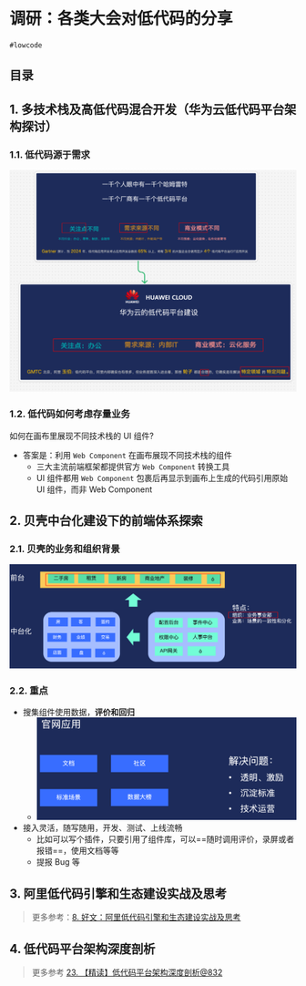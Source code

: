 
# 调研：各类大会对低代码的分享


`#lowcode` 


## 目录
<!-- toc -->
 ## 1. 多技术栈及高低代码混合开发（华为云低代码平台架构探讨） 

### 1.1. 低代码源于需求

![图片&文件](./files/20241110-4.png)

### 1.2. 低代码如何考虑存量业务

如何在画布里展现不同技术栈的 UI 组件?

- 答案是：利用 `Web Component` 在画布展现不同技术栈的组件
	- 三大主流前端框架都提供官方 `Web Component` 转换工具
	- UI 组件都用 `Web Component` 包裹后再显示到画布上生成的代码引用原始 UI 组件，而非 Web Component

## 2. 贝壳中台化建设下的前端体系探索

### 2.1. 贝壳的业务和组织背景

![图片&文件](./files/20241110-1.png)

### 2.2. 重点

- 搜集组件使用数据，**评价和回归**
	- ![图片&文件](./files/20241110-2.png)
- 接入灵活，随写随用，开发、测试、上线流畅
	- 比如可以写个插件，只要引用了组件库，可以==随时调用评价，录屏或者报错==，使用文档等等
	- 提报 Bug 等

## 3. 阿里低代码引擎和生态建设实战及思考

> 更多参考：[8. 好文：阿里低代码引擎和生态建设实战及思考](/post/7yTLpNrS.html)

## 4. 低代码平台架构深度剖析

> 更多参考 [23. 【精读】低代码平台架构深度剖析@832](#)



